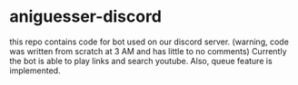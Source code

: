 # aniguesser-discord
this repo contains code for bot used on our discord server. (warning, code was written from scratch at 3 AM and has little to no comments) Currently the bot is able to play links and search youtube. Also, queue feature is implemented.

